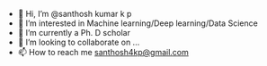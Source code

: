 - 👋 Hi, I’m @santhosh kumar k p
- 👀 I’m interested in Machine learning/Deep learning/Data Science 
- 🌱 I’m currently a Ph. D scholar
- 💞️ I’m looking to collaborate on ...
- 📫 How to reach me santhosh4kp@gmail.com

<!---
santhosh4kp/santhosh4kp is a ✨ special ✨ repository because its `README.md` (this file) appears on your GitHub profile.
You can click the Preview link to take a look at your changes.
--->

